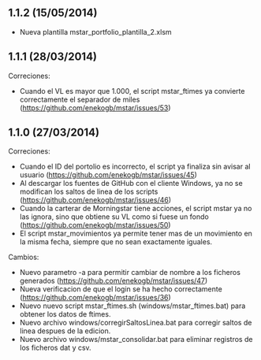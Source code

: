 ## 1.1.2 (15/05/2014)

- Nueva plantilla mstar_portfolio_plantilla_2.xlsm

## 1.1.1 (28/03/2014)

Correciones:

 - Cuando el VL es mayor que 1.000, el script mstar_ftimes ya convierte correctamente el separador de miles (https://github.com/enekogb/mstar/issues/53)

## 1.1.0 (27/03/2014)

Correciones:

 - Cuando el ID del portolio es incorrecto, el script ya finaliza sin avisar al usuario (https://github.com/enekogb/mstar/issues/45)
 - Al descargar los fuentes de GitHub con el cliente Windows, ya no se modifican los saltos de linea de los scripts (https://github.com/enekogb/mstar/issues/46)
 - Cuando la carterar de Morningstar tiene acciones, el script mstar ya no las ignora, sino que obtiene su VL como si fuese un fondo (https://github.com/enekogb/mstar/issues/50)
 - El script mstar_movimientos ya permite tener mas de un movimiento en la misma fecha, siempre que no sean exactamente iguales.


Cambios:

  - Nuevo parametro -a para permitir cambiar de nombre a los ficheros generados (https://github.com/enekogb/mstar/issues/47)
  - Nueva verificacion de que el login se ha hecho correctamente (https://github.com/enekogb/mstar/issues/36)
  - Nuevo nuevo script mstar_ftimes.sh (windows/mstar_ftimes.bat) para obtener los datos de ftimes.
  - Nuevo archivo windows/corregirSaltosLinea.bat para corregir saltos de linea despues de la edicion.
  - Nuevo archivo windows/mstar_consolidar.bat para eliminar registros de los ficheros dat y csv.
